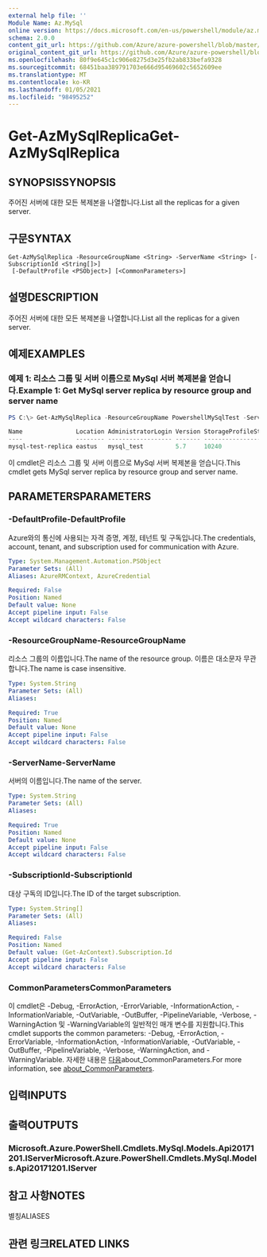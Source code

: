```yaml
---
external help file: ''
Module Name: Az.MySql
online version: https://docs.microsoft.com/en-us/powershell/module/az.mysql/get-azmysqlreplica
schema: 2.0.0
content_git_url: https://github.com/Azure/azure-powershell/blob/master/src/MySql/help/Get-AzMySqlReplica.md
original_content_git_url: https://github.com/Azure/azure-powershell/blob/master/src/MySql/help/Get-AzMySqlReplica.md
ms.openlocfilehash: 80f9e645c1c906e8275d3e25fb2ab833befa9328
ms.sourcegitcommit: 68451baa389791703e666d95469602c5652609ee
ms.translationtype: MT
ms.contentlocale: ko-KR
ms.lasthandoff: 01/05/2021
ms.locfileid: "98495252"
---
```

# <span data-ttu-id="49274-101">Get-AzMySqlReplica</span><span class="sxs-lookup"><span data-stu-id="49274-101">Get-AzMySqlReplica</span></span>

## <span data-ttu-id="49274-102">SYNOPSIS</span><span class="sxs-lookup"><span data-stu-id="49274-102">SYNOPSIS</span></span>
<span data-ttu-id="49274-103">주어진 서버에 대한 모든 복제본을 나열합니다.</span><span class="sxs-lookup"><span data-stu-id="49274-103">List all the replicas for a given server.</span></span>

## <span data-ttu-id="49274-104">구문</span><span class="sxs-lookup"><span data-stu-id="49274-104">SYNTAX</span></span>

```
Get-AzMySqlReplica -ResourceGroupName <String> -ServerName <String> [-SubscriptionId <String[]>]
 [-DefaultProfile <PSObject>] [<CommonParameters>]
```

## <span data-ttu-id="49274-105">설명</span><span class="sxs-lookup"><span data-stu-id="49274-105">DESCRIPTION</span></span>
<span data-ttu-id="49274-106">주어진 서버에 대한 모든 복제본을 나열합니다.</span><span class="sxs-lookup"><span data-stu-id="49274-106">List all the replicas for a given server.</span></span>

## <span data-ttu-id="49274-107">예제</span><span class="sxs-lookup"><span data-stu-id="49274-107">EXAMPLES</span></span>

### <span data-ttu-id="49274-108">예제 1: 리소스 그룹 및 서버 이름으로 MySql 서버 복제본을 얻습니다.</span><span class="sxs-lookup"><span data-stu-id="49274-108">Example 1: Get MySql server replica by resource group and server name</span></span>
```powershell
PS C:\> Get-AzMySqlReplica -ResourceGroupName PowershellMySqlTest -ServerName mysql-test

Name               Location AdministratorLogin Version StorageProfileStorageMb SkuName   SkuTier        SslEnforcement
----               -------- ------------------ ------- ----------------------- -------   -------        --------------
mysql-test-replica eastus   mysql_test         5.7     10240                   GP_Gen5_4 GeneralPurpose Disabled
```

<span data-ttu-id="49274-109">이 cmdlet은 리소스 그룹 및 서버 이름으로 MySql 서버 복제본을 얻습니다.</span><span class="sxs-lookup"><span data-stu-id="49274-109">This cmdlet gets MySql server replica by resource group and server name.</span></span>

## <span data-ttu-id="49274-110">PARAMETERS</span><span class="sxs-lookup"><span data-stu-id="49274-110">PARAMETERS</span></span>

### <span data-ttu-id="49274-111">-DefaultProfile</span><span class="sxs-lookup"><span data-stu-id="49274-111">-DefaultProfile</span></span>
<span data-ttu-id="49274-112">Azure와의 통신에 사용되는 자격 증명, 계정, 테넌트 및 구독입니다.</span><span class="sxs-lookup"><span data-stu-id="49274-112">The credentials, account, tenant, and subscription used for communication with Azure.</span></span>

```yaml
Type: System.Management.Automation.PSObject
Parameter Sets: (All)
Aliases: AzureRMContext, AzureCredential

Required: False
Position: Named
Default value: None
Accept pipeline input: False
Accept wildcard characters: False
```

### <span data-ttu-id="49274-113">-ResourceGroupName</span><span class="sxs-lookup"><span data-stu-id="49274-113">-ResourceGroupName</span></span>
<span data-ttu-id="49274-114">리소스 그룹의 이름입니다.</span><span class="sxs-lookup"><span data-stu-id="49274-114">The name of the resource group.</span></span>
<span data-ttu-id="49274-115">이름은 대소문자 무관합니다.</span><span class="sxs-lookup"><span data-stu-id="49274-115">The name is case insensitive.</span></span>

```yaml
Type: System.String
Parameter Sets: (All)
Aliases:

Required: True
Position: Named
Default value: None
Accept pipeline input: False
Accept wildcard characters: False
```

### <span data-ttu-id="49274-116">-ServerName</span><span class="sxs-lookup"><span data-stu-id="49274-116">-ServerName</span></span>
<span data-ttu-id="49274-117">서버의 이름입니다.</span><span class="sxs-lookup"><span data-stu-id="49274-117">The name of the server.</span></span>

```yaml
Type: System.String
Parameter Sets: (All)
Aliases:

Required: True
Position: Named
Default value: None
Accept pipeline input: False
Accept wildcard characters: False
```

### <span data-ttu-id="49274-118">-SubscriptionId</span><span class="sxs-lookup"><span data-stu-id="49274-118">-SubscriptionId</span></span>
<span data-ttu-id="49274-119">대상 구독의 ID입니다.</span><span class="sxs-lookup"><span data-stu-id="49274-119">The ID of the target subscription.</span></span>

```yaml
Type: System.String[]
Parameter Sets: (All)
Aliases:

Required: False
Position: Named
Default value: (Get-AzContext).Subscription.Id
Accept pipeline input: False
Accept wildcard characters: False
```

### <span data-ttu-id="49274-120">CommonParameters</span><span class="sxs-lookup"><span data-stu-id="49274-120">CommonParameters</span></span>
<span data-ttu-id="49274-121">이 cmdlet은 -Debug, -ErrorAction, -ErrorVariable, -InformationAction, -InformationVariable, -OutVariable, -OutBuffer, -PipelineVariable, -Verbose, -WarningAction 및 -WarningVariable의 일반적인 매개 변수를 지원합니다.</span><span class="sxs-lookup"><span data-stu-id="49274-121">This cmdlet supports the common parameters: -Debug, -ErrorAction, -ErrorVariable, -InformationAction, -InformationVariable, -OutVariable, -OutBuffer, -PipelineVariable, -Verbose, -WarningAction, and -WarningVariable.</span></span> <span data-ttu-id="49274-122">자세한 내용은 [다음](http://go.microsoft.com/fwlink/?LinkID=113216)about_CommonParameters.</span><span class="sxs-lookup"><span data-stu-id="49274-122">For more information, see [about_CommonParameters](http://go.microsoft.com/fwlink/?LinkID=113216).</span></span>

## <span data-ttu-id="49274-123">입력</span><span class="sxs-lookup"><span data-stu-id="49274-123">INPUTS</span></span>

## <span data-ttu-id="49274-124">출력</span><span class="sxs-lookup"><span data-stu-id="49274-124">OUTPUTS</span></span>

### <span data-ttu-id="49274-125">Microsoft.Azure.PowerShell.Cmdlets.MySql.Models.Api20171201.IServer</span><span class="sxs-lookup"><span data-stu-id="49274-125">Microsoft.Azure.PowerShell.Cmdlets.MySql.Models.Api20171201.IServer</span></span>

## <span data-ttu-id="49274-126">참고 사항</span><span class="sxs-lookup"><span data-stu-id="49274-126">NOTES</span></span>

<span data-ttu-id="49274-127">별칭</span><span class="sxs-lookup"><span data-stu-id="49274-127">ALIASES</span></span>

## <span data-ttu-id="49274-128">관련 링크</span><span class="sxs-lookup"><span data-stu-id="49274-128">RELATED LINKS</span></span>

